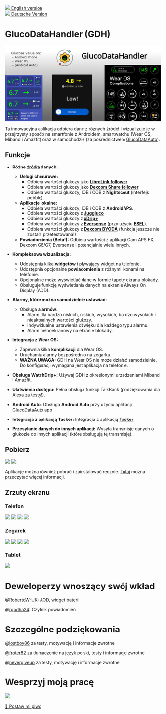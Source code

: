 [<img src='images/en.png' height=10> English version](README.md)  
[<img src='images/de.png' height=10> Deutsche Version](README_DE.md)

# GlucoDataHandler (GDH)

<img src='images/playstore/Playstore_Present_2.png'>

Ta innowacyjna aplikacja odbiera dane z różnych źródeł i wizualizuje je w przejrzysty sposób na smartfonie z Androidem, smartwatchu (Wear OS, Miband i Amazfit) oraz w samochodzie (za pośrednictwem [GlucoDataAuto](https://github.com/pachi81/GlucoDataAuto/blob/main/README_PL.md)).

## Funkcje

* **Różne [źródła](./SOURCES_PL.md) danych:**
  
  * **Usługi chmurowe:**
    * Odbiera wartości glukozy jako **[LibreLink follower](./SOURCES_PL.md#librelink)**
    * Odbiera wartości glukozy jako **[Dexcom Share follower](./SOURCES_PL.md#dexcom-share)**
    * Odbiera wartości glukozy, IOB i COB z **Nightscout** (interfejs pebble).
  * **Aplikacje lokalne:**
    * Odbiera wartości glukozy, IOB i COB z **[AndroidAPS](./SOURCES_PL.md#androidaps)**.
    * Odbiera wartości glukozy z **[Juggluco](./SOURCES_PL.md#juggluco)**
    * Odbiera wartości glukozy z **[xDrip+](./SOURCES_PL.md#xdrip)**
    * Odbiera wartości glukozy z **[Eversense](./SOURCES_PL.md#eversense)** (przy użyciu **[ESEL](https://github.com/BernhardRo/Esel)**).
    * Odbiera wartości glukozy z **[Dexcom BYODA](./SOURCES_PL.md#dexcom-byoda)** (funkcja jeszcze nie została przetestowana!)
  * **Powiadomienia (Beta!):** Odbiera wartości z aplikacji Cam APS FX, Dexcom G6/G7, Eversense i potencjalnie wielu innych.

* **Kompleksowa wizualizacja:**
  
  * Udostępnia kilka **widgetów** i pływający widget na telefonie.
  * Udostępnia opcjonalne **powiadomienia** z różnymi ikonami na telefonie.
  * Opcjonalnie może wyświetlać dane w formie tapety ekranu blokady.
  * Obsługuje funkcję wyświetlania danych na ekranie Always On Display (AOD).

* **Alarmy, które można samodzielnie ustawiać:**
  
  * Obsługa **alarmów**:
    * Alarm dla bardzo niskich, niskich, wysokich, bardzo wysokich i nieaktualnych wartości glukozy.
    * Indywidualne ustawienia dźwięku dla każdego typu alarmu.
    * Alarm pełnoekranowy na ekranie blokady.

* **Integracja z Wear OS:**
  
  * Zapewnia kilka **komplikacji** dla Wear OS.
  * Uruchamia alarmy bezpośrednio na zegarku.
  * **WAŻNA UWAGA:** GDH na Wear OS nie może działać samodzielnie. Do konfiguracji wymagana jest aplikacja na telefonie.

* **Obsługa WatchDrip+:** Używaj GDH z określonymi urządzeniami Miband i Amazfit.

* **Ułatwienia dostępu:** Pełna obsługa funkcji TalkBack (podziękowania dla Alexa za testy!).

* **Android Auto:** Obsługa **Android Auto** przy użyciu aplikacji [GlucoDataAuto app](https://github.com/pachi81/GlucoDataAuto/blob/main/README_PL.md)

* **Integracja z aplikacją Tasker:** Integracja z aplikacją **[Tasker](./TASKER.md)**

* **Przesyłanie danych do innych aplikacji:** Wysyła transmisje danych o glukozie do innych aplikacji (które obsługują tę transmisję).

## Pobierz

[<img src='https://play.google.com/intl/en_us/badges/static/images/badges/en_badge_web_generic.png' height=100>](https://play.google.com/store/apps/details?id=de.michelinside.glucodatahandler) [<img src='https://gitlab.com/IzzyOnDroid/repo/-/raw/master/assets/IzzyOnDroid.png' height=100>](https://apt.izzysoft.de/fdroid/index/apk/de.michelinside.glucodatahandler)

Aplikację można również pobrać i zainstalować ręcznie. [Tutaj](./INSTALLATION_PL.md) można przeczytać więcej informacji.

## Zrzuty ekranu

### Telefon

<img src='images/playstore/phone_main.png' width=200>  <img src='images/playstore/phone_alarm_fullscreen_notification.png' width=200>  <img src='images/playstore/phone_ps_2.png' width=200>  <img src='images/playstore/phone_widgets.png' width=200>

### Zegarek

<img src='images/playstore/gdh_wear.png' width=200>  <img src='images/playstore/gdh_wear_graph.png' width=200>  <img src='images/playstore/gdh_wear_notification.png' width=200>  <img src='images/playstore/gdh_wear_watchface.png' width=200>

### Tablet

<img src='images/playstore/tablet_10.png' width=800>

# Deweloperzy wnoszący swój wkład

@[RobertoW-UK](https://github.com/RobertoW-UK): AOD, widget baterii

@[rgodha24](https://github.com/rgodha24): Czytnik powiadomień

# Szczególne podziękowania

@[lostboy86](https://github.com/lostboy86) za testy, motywację i informacje zwrotne

@[froter82](https://github.com/froster82) za tłumaczenie na język polski, testy i informacje zwrotne

@[nevergiveup](https://github.com/nevergiveup) za testy, motywację i informacje zwrotne

# Wesprzyj moją pracę

[<img src='https://www.paypalobjects.com/webstatic/de_DE/i/de-pp-logo-100px.png'>](https://paypal.me/pachi81)

[🍺 Postaw mi piwo](https://www.buymeacoffee.com/pachi81)

